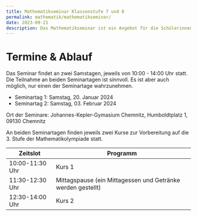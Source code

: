 ```yaml
---
title: Mathematikseminar Klassenstufe 7 und 8
permalink: mathematik/mathematikseminar/
date: 2023-09-21
description: Das Mathematikseminar ist ein Angebot für die Schülerinnen und Schüler der Klassenstufen 7 und 8 aus dem Regierungsbezirk Chemnitz, welche sich für die 3. Stufe der Mathematikolympiade qualifiziert haben. Die persönliche Einladung erfolgt parallel zur Einladung für die 3. Stufe.
---
```


# Termine & Ablauf

Das Seminar findet an zwei Samstagen, jeweils von 10:00 - 14:00 Uhr statt. Die Teilnahme an beiden Seminartagen ist sinnvoll. Es ist aber auch möglich, nur einen der Seminartage wahrzunehmen. 

- Seminartag 1:  Samstag, 20. Januar 2024
- Seminartag 2:  Samstag, 03. Februar 2024

Ort der Seminare: Johannes-Kepler-Gymasium Chemnitz, Humboldtplatz 1, 09130 Chemnitz


An beiden Seminartagen finden jeweils zwei Kurse zur Vorbereitung auf die 3. Stufe der Mathematikolympiade statt.

| Zeitslot | Programm |
|----------|----------|
| 10:00-11:30 Uhr | Kurs 1 |
| 11:30-12:30 Uhr | Mittagspause (ein Mittagessen und Getränke werden gestellt) |
| 12:30-14:00 Uhr | Kurs 2 |
